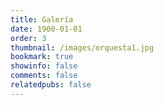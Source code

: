 ```yaml
---
title: Galería
date: 1900-01-01
order: 3
thumbnail: /images/orquesta1.jpg
bookmark: true
showinfo: false
comments: false
relatedpubs: false
---
```

